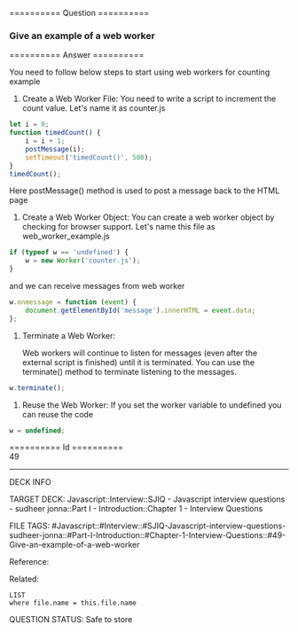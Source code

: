 ========== Question ==========  

### Give an example of a web worker  

========== Answer ==========  

You need to follow below steps to start using web workers for counting example

1. Create a Web Worker File: You need to write a script to increment the count value. Let's name it as counter.js

```javascript
let i = 0;
function timedCount() {
    i = i + 1;
    postMessage(i);
    setTimeout('timedCount()', 500);
}
timedCount();
```

Here postMessage() method is used to post a message back to the HTML page

1. Create a Web Worker Object: You can create a web worker object by checking for browser support. Let's name this file as web_worker_example.js

```javascript
if (typeof w == 'undefined') {
    w = new Worker('counter.js');
}
```

and we can receive messages from web worker

```javascript
w.onmessage = function (event) {
    document.getElementById('message').innerHTML = event.data;
};
```

1. Terminate a Web Worker:

    Web workers will continue to listen for messages (even after the external script is finished) until it is terminated. You can use the terminate() method to terminate listening to the messages.

```javascript
w.terminate();
```

1. Reuse the Web Worker: If you set the worker variable to undefined you can reuse the code

```javascript
w = undefined;
```

========== Id ==========  
49

---

DECK INFO

TARGET DECK: Javascript::Interview::SJIQ - Javascript interview questions - sudheer jonna::Part I - Introduction::Chapter 1 - Interview Questions

FILE TAGS: #Javascript::#Interview::#SJIQ-Javascript-interview-questions-sudheer-jonna::#Part-I-Introduction::#Chapter-1-Interview-Questions::#49-Give-an-example-of-a-web-worker

Reference:

Related:

```dataview
LIST
where file.name = this.file.name
```

QUESTION STATUS: Safe to store
